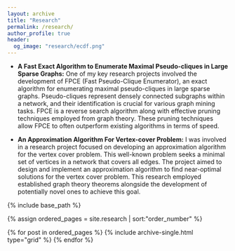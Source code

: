 ```yaml
---
layout: archive
title: "Research"
permalink: /research/
author_profile: true
header:
  og_image: "research/ecdf.png"
---
```


* **A Fast Exact Algorithm to Enumerate Maximal Pseudo-cliques in Large Sparse Graphs:** One of my key research projects involved the development of FPCE (Fast Pseudo-Clique Enumerator), an exact algorithm for enumerating maximal pseudo-cliques in large sparse graphs. Pseudo-cliques represent densely connected subgraphs within a network, and their identification is crucial for various graph mining tasks. FPCE is a reverse search algorithm along with effective pruning techniques employed from graph theory. These pruning techniques allow FPCE to often outperform existing algorithms in terms of speed.


* **An Approximation Algorithm For Vertex-cover Problem:** I was involved in a research project focused on developing an approximation algorithm for the vertex cover problem. This well-known problem seeks a minimal set of vertices in a network that covers all edges. The project aimed to design and implement an approximation algorithm to find near-optimal solutions for the vertex cover problem. This research employed established graph theory theorems alongside the development of potentially novel ones to achieve this goal.

<nbsp>

{% include base_path %}

{% assign ordered_pages = site.research | sort:"order_number" %}

{% for post in ordered_pages %}
  {% include archive-single.html type="grid" %}
{% endfor %}
